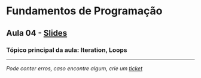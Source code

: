 # Fundamentos de Programação
## Aula 04 - [Slides](https://github.com/TiagoRG/uaveiro-leci/blob/master/1ano/1semestre/fp/slides/tp04-iteration.pdf)
### Tópico principal da aula: Iteration, Loops
---
*Pode conter erros, caso encontre algum, crie um* [*ticket*](https://github.com/TiagoRG/uaveiro-leci/issues/new)

